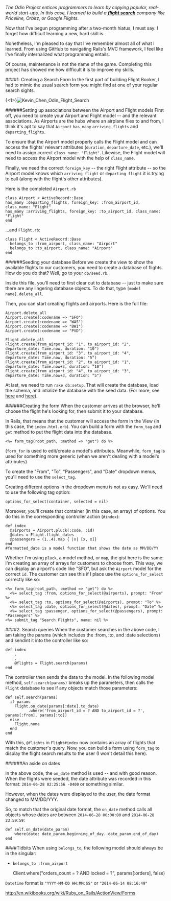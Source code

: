 *The Odin Project entices programmers to learn by copying popular, real-world start-ups. In this case, I learned to build a [**flight search**](http://www.theodinproject.com/ruby-on-rails/building-advanced-forms) company like Priceline, Orbitz, or Google Flights.*

Now that I've begun programming after a two-month hiatus, I must say:  I forget how difficult learning a new, hard skill is. 

Nonetheless, I'm pleased to say that I've remember almost all of what I learned. From using GitHub to navigating Rails's MVC framework, I feel like I've finally internalized what programming entails.

Of course, maintenance is not the name of the game. Completing this project has showed me how difficult it is to improve my skills.

####1. Creating a Search Form
In the first part of building Flight Booker, I had to mimic the usual search form you might find at one of your regular search sights.

{<1>}![Kevin_Chen_Odin_Flight_Search](http://kchens.github.io/images/Odin_Flight_Search_Final.png)

######Setting up associations between the Airport and Flight models
First off, you need to create your Airport and Flight model -- and the relevant associations. As Airports are the hubs where an airplane flies to and from, I think it's apt to say that `Airport` `has_many` `arriving_flights` and `departing_flights`.

To ensure that the Airport model properly calls the Flight model and can access the flights' relevant attributes (`duration`, `departure_date`, etc.), we'll need to assign correct `class_name: "Flight"`. Likewise, the Flight model will need to access the Airport model with the help of `class_name`.

Finally, we need the correct `foreign_key` -- the right Flight attribute -- so the Airport model knows which `arriving flight` or `departing flight` it is trying to call (along with the flight's other attributes). 

Here is the completed `Airport.rb` 

	class Airport < ActiveRecord::Base
  	has_many :departing_flights, foreign_key: :from_airport_id, class_name: "Flight"
  	has_many :arriving_flights, foreign_key: :to_airport_id, class_name: "Flight"
	end

...and `Flight.rb`:

	class Flight < ActiveRecord::Base
	  belongs_to :from_airport, class_name: "Airport"
	  belongs_to :to_airport, class_name: "Airport"
	end

######Seeding your database
Before we create the view to show the available flights to our customers, you need to create a database of flights. How do you do that? Well, go to your `db/seed.rb`.

Inside this file, you'll need to first clear out to database -- just to make sure there are any lingering database objects. To do that, type `[model name].delete_all`.

Then, you can start creating flights and airports. Here is the full file:

	Airport.delete_all
	Airport.create(:codename => "SFO")
	Airport.create(:codename => "WAS")
	Airport.create(:codename => "BWI")
	Airport.create(:codename => "PVD")

	Flight.delete_all
	Flight.create(from_airport_id: "1", to_airport_id: "2", departure_date: Time.now, duration: "10")
	Flight.create(from_airport_id: "3", to_airport_id: "4", departure_date: Time.now, duration: "5")
	Flight.create(from_airport_id: "2", to_airport_id: "1", departure_date: Time.now+3, duration: "10")
	Flight.create(from_airport_id: "4", to_airport_id: "3", departure_date: Time.now+3, duration: "5")

At last, we need to run `rake db:setup`. That will create the database, load the schema, and intialize the database with the seed data. (For more, see [here](http://stackoverflow.com/questions/10301794/difference-between-rake-dbmigrate-dbreset-and-dbschemaload) and [here](http://edgeguides.rubyonrails.org/active_record_migrations.html)).

######Creating the form
When the customer arrives at the browser, he'll choose the flight he's looking for, then submit it to your database.

In Rails, that means that the customer will access the form in the View (in this case, the `index.html.erb`). You can build a form with the `form_tag` and `get` method to put the flight data into the database.

	<%= form_tag(root_path, :method => "get") do %>

(`form_for` is used to edit/create a model's attributes. Meanwhile, `form_tag` is used for something more generic (when we aren't dealing with a model's attributes)

To create the "From", "To", "Passengers", and "Date" dropdown menus, you'll need to use the `select_tag`. 

Creating different options in the dropdown menu is not as easy. We'll need to use the following tag option:

	options_for_select(container, selected = nil)

Moreover, you'll create that container (in this case, an array) of options. You do this in the corresponding controller action (`#index`):

	def index
      @airports = Airport.pluck(:code, :id)
      @dates = Flight.flight_dates
      @passengers = (1..4).map { |x| [x, x]}
	end 
    #formatted_date is a model function that shows the date as MM/DD/YY

Whether I'm using `pluck`, a model method, or `map`, the gist here is the same:  I'm creating an array of arrays for customers to choose from. This way, we can display an airport's code like "SFO", but ask the `Airport` model for the correct `id`. The customer can see this if I place use the `options_for_select` correctly like so:
    
    <%= form_tag(root_path, :method => "get") do %>
      <%= select_tag :from, options_for_select(@airports), prompt: "From" %>
      <%= select_tag :to, options_for_select(@airports), prompt: "To" %>
      <%= select_tag :date, options_for_select(@dates), prompt: "Date" %>
      <%= select_tag :passenger, options_for_select(@passengers), prompt: "Passengers" %>
	<%= submit_tag "Search Flights", name: nil %> 

####2. Search queries
When the customer searches in the above code, I am taking the params (which includes the :from, :to, and :date selections) and sendint it into the controller like so:

	def index
    	.
        .
        @flights = Flight.search(params)
	end
The controller then sends the data to the model. In the following model method, `self.search(params)` breaks up the parameters, then calls the `Flight` database to see if any objects match those parameters: 

	def self.search(params)
      if params
		Flight.on_date(params[:date].to_date)
              .where('from_airport_id = ? AND to_airport_id = ?', params[:from], params[:to])
      else
        Flight.none
      end
	end

With this, `@flights` in `Flight#index` now contains an array of flights that match the customer's query. Now, you can build a form using `form_tag` to display the flight search results to the user (I won't detail this here).

######An aside on dates

In the above code, the `on_date` method is used -- and with good reason. When the flights were seeded, the date attribute was recorded in this format:  `2014-06-28 02:25:56 -0400` or something similar. 

However, when the dates were displayed to the user, the date format changed to MM/DD/YYY.

So, to match that the original date format, the `on_date` method calls all objects whose dates are between `2014-06-28 00:00:00` and `2014-06-28 23:59:59`:

	def self.on_date(date_param)
    	where(date: date_param.beginning_of_day..date_param.end_of_day)
	end

####Tidbits
When using `belongs_to`, the following model should always be in the singular:

*	`belongs_to :from_airport`

	Client.where("orders_count = ? AND locked = ?", params[:orders], false)
    

`Datetime` format is `"YYYY-MM-DD HH:MM:SS"` or `"2014-06-14 08:16:49"`

http://en.wikibooks.org/wiki/Ruby_on_Rails/ActionView/Forms